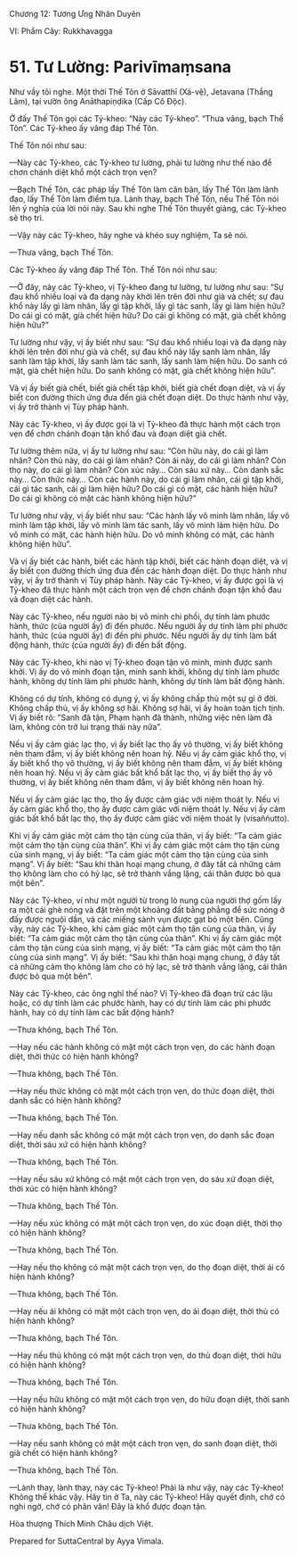  

Chương 12: Tương Ưng Nhân Duyên

VI: Phẩm Cây: Rukkhavagga

# 51\. Tư Lường: Parivīmaṃsana

Như vầy tôi nghe. Một thời Thế Tôn ở Sāvatthī (Xá-vệ), Jetavana (Thắng Lâm), tại vườn ông Anāthapiṇḍika (Cấp Cô Ðộc).

Ở đấy Thế Tôn gọi các Tỷ-kheo: “Này các Tỷ-kheo”. “Thưa vâng, bạch Thế Tôn”. Các Tỷ-kheo ấy vâng đáp Thế Tôn.

Thế Tôn nói như sau:

—Này các Tỷ-kheo, các Tỷ-kheo tư lường, phải tư lường như thế nào để chơn chánh diệt khổ một cách trọn vẹn?

—Bạch Thế Tôn, các pháp lấy Thế Tôn làm căn bản, lấy Thế Tôn làm lãnh đạo, lấy Thế Tôn làm điểm tựa. Lành thay, bạch Thế Tôn, nếu Thế Tôn nói lên ý nghĩa của lời nói này. Sau khi nghe Thế Tôn thuyết giảng, các Tỷ-kheo sẽ thọ trì.

—Vậy này các Tỷ-kheo, hãy nghe và khéo suy nghiệm, Ta sẽ nói.

—Thưa vâng, bạch Thế Tôn.

Các Tỷ-kheo ấy vâng đáp Thế Tôn. Thế Tôn nói như sau:

—Ở đây, này các Tỷ-kheo, vị Tỷ-kheo đang tư lường, tư lường như sau: “Sự đau khổ nhiều loại và đa dạng này khởi lên trên đời như già và chết; sự đau khổ này lấy gì làm nhân, lấy gì tập khởi, lấy gì tác sanh, lấy gì làm hiện hữu? Do cái gì có mặt, già chết hiện hữu? Do cái gì không có mặt, già chết không hiện hữu?”

Tư lường như vậy, vị ấy biết như sau: “Sự đau khổ nhiều loại và đa dạng này khởi lên trên đời như già và chết, sự đau khổ này lấy sanh làm nhân, lấy sanh làm tập khởi, lấy sanh làm tác sanh, lấy sanh làm hiện hữu. Do sanh có mặt, già chết hiện hữu. Do sanh không có mặt, già chết không hiện hữu”.

Và vị ấy biết già chết, biết già chết tập khởi, biết già chết đoạn diệt, và vị ấy biết con đường thích ứng đưa đến già chết đoạn diệt. Do thực hành như vậy, vị ấy trở thành vị Tùy pháp hành.

Này các Tỷ-kheo, vị ấy được gọi là vị Tỷ-kheo đã thực hành một cách trọn vẹn để chơn chánh đoạn tận khổ đau và đoạn diệt già chết.

Tư lường thêm nữa, vị ấy tư lường như sau: “Còn hữu này, do cái gì làm nhân? Còn thủ này, do cái gì làm nhân? Còn ái này, do cái gì làm nhân? Còn thọ này, do cái gì làm nhân? Còn xúc này… Còn sáu xứ này… Còn danh sắc này… Còn thức này… Còn các hành này, do cái gì làm nhân, cái gì tập khởi, cái gì tác sanh, cái gì làm hiện hữu? Do cái gì có mặt, các hành hiện hữu? Do cái gì không có mặt các hành không hiện hữu?”

Tư lường như vậy, vị ấy biết như sau: “Các hành lấy vô minh làm nhân, lấy vô minh làm tập khởi, lấy vô minh làm tác sanh, lấy vô minh làm hiện hữu. Do vô minh có mặt, các hành hiện hữu. Do vô minh không có mặt, các hành không hiện hữu”.

Và vị ấy biết các hành, biết các hành tập khởi, biết các hành đoạn diệt, và vị ấy biết con đường thích ứng đưa đến các hành đoạn diệt. Do thực hành như vậy, vị ấy trở thành vị Tùy pháp hành. Này các Tỷ-kheo, vị ấy được gọi là vị Tỷ-kheo đã thực hành một cách trọn vẹn để chơn chánh đoạn tận khổ đau và đoạn diệt các hành.

Này các Tỷ-kheo, nếu người nào bị vô minh chi phối, dự tính làm phước hành, thức (của người ấy) đi đến phước. Nếu người ấy dự tính làm phi phước hành, thức (của người ấy) đi đến phi phước. Nếu người ấy dự tính làm bất động hành, thức (của người ấy) đi đến bất động.

Này các Tỷ-kheo, khi nào vị Tỷ-kheo đoạn tận vô minh, minh được sanh khởi. Vị ấy do vô minh đoạn tận, minh sanh khởi, không dự tính làm phước hành, không dự tính làm phi phước hành, không dự tính làm bất động hành.

Không có dự tính, không có dụng ý, vị ấy không chấp thủ một sự gì ở đời. Không chấp thủ, vị ấy không sợ hãi. Không sợ hãi, vị ấy hoàn toàn tịch tịnh. Vị ấy biết rõ: “Sanh đã tận, Phạm hạnh đã thành, những việc nên làm đã làm, không còn trở lui trạng thái này nữa”.

Nếu vị ấy cảm giác lạc thọ, vị ấy biết lạc thọ ấy vô thường, vị ấy biết không nên tham đắm, vị ấy biết không nên hoan hỷ. Nếu vị ấy cảm giác khổ thọ, vị ấy biết khổ thọ vô thường, vị ấy biết không nên tham đắm, vị ấy biết không nên hoan hỷ. Nếu vị ấy cảm giác bất khổ bất lạc thọ, vị ấy biết thọ ấy vô thường, vị ấy biết không nên tham đắm, vị ấy biết không nên hoan hỷ.

Nếu vị ấy cảm giác lạc thọ, thọ ấy được cảm giác với niệm thoát ly. Nếu vị ấy cảm giác khổ thọ, thọ ấy được cảm giác với niệm thoát ly. Nếu vị ấy cảm giác bất khổ bất lạc thọ, thọ ấy được cảm giác với niệm thoát ly (visaññutto).

Khi vị ấy cảm giác một cảm thọ tận cùng của thân, vị ấy biết: “Ta cảm giác một cảm thọ tận cùng của thân”. Khi vị ấy cảm giác một cảm thọ tận cùng của sinh mạng, vị ấy biết: “Ta cảm giác một cảm thọ tận cùng của sinh mạng”. Vị ấy biết: “Sau khi thân hoại mạng chung, ở đây tất cả những cảm thọ không làm cho có hỷ lạc, sẽ trở thành vắng lặng, cái thân được bỏ qua một bên”.

Này các Tỷ-kheo, ví như một người từ trong lò nung của người thợ gốm lấy ra một cái ghè nóng và đặt trên một khoảng đất bằng phẳng để sức nóng ở đấy được nguội dần, và các miếng sành vụn được gạt bỏ một bên. Cũng vậy, này các Tỷ-kheo, khi cảm giác một cảm thọ tận cùng của thân, vị ấy biết: “Ta cảm giác một cảm thọ tận cùng của thân”. Khi vị ấy cảm giác một cảm thọ tận cùng của sinh mạng, vị ấy biết: “Ta cảm giác một cảm thọ tận cùng của sinh mạng”. Vị ấy biết: “Sau khi thân hoại mạng chung, ở đây tất cả những cảm thọ không làm cho có hỷ lạc, sẽ trở thành vắng lặng, cái thân được bỏ qua một bên”.

Này các Tỷ-kheo, các ông nghĩ thế nào? Vị Tỷ-kheo đã đoạn trừ các lậu hoặc, có dự tính làm các phước hành, hay có dự tính làm các phi phước hành, hay có dự tính làm các bất động hành?

—Thưa không, bạch Thế Tôn.

—Hay nếu các hành không có mặt một cách trọn vẹn, do các hành đoạn diệt, thời thức có hiện hành không?

—Thưa không, bạch Thế Tôn.

—Hay nếu thức không có mặt một cách trọn vẹn, do thức đoạn diệt, thời danh sắc có hiện hành không?

—Thưa không, bạch Thế Tôn.

—Hay nếu danh sắc không có mặt một cách trọn vẹn, do danh sắc đoạn diệt, thời sáu xứ có hiện hành không?

—Thưa không, bạch Thế Tôn.

—Hay nếu sáu xứ không có mặt một cách trọn vẹn, do sáu xứ đoạn diệt, thời xúc có hiện hành không?

—Thưa không, bạch Thế Tôn.

—Hay nếu xúc không có mặt một cách trọn vẹn, do xúc đoạn diệt, thời thọ có hiện hành không?

—Thưa không, bạch Thế Tôn.

—Hay nếu thọ không có mặt một cách trọn vẹn, do thọ đoạn diệt, thời ái có hiện hành không?

—Thưa không, bạch Thế Tôn.

—Hay nếu ái không có mặt một cách trọn vẹn, do ái đoạn diệt, thời thủ có hiện hành không?

—Thưa không, bạch Thế Tôn.

—Hay nếu thủ không có mặt một cách trọn vẹn, do thủ đoạn diệt, thời hữu có hiện hành không?

—Thưa không, bạch Thế Tôn.

—Hay nếu hữu không có mặt một cách trọn vẹn, do hữu đoạn diệt, thời sanh có hiện hành không?

—Thưa không, bạch Thế Tôn.

—Hay nếu sanh không có mặt một cách trọn vẹn, do sanh đoạn diệt, thời già chết có hiện hành không?

—Thưa không, bạch Thế Tôn.

—Lành thay, lành thay, này các Tỷ-kheo! Phải là như vậy, này các Tỷ-kheo! Không thể khác vậy. Hãy tin ở Ta, này các Tỷ-kheo! Hãy quyết định, chớ có nghi ngờ, chớ có phân vân! Ðây là khổ được đoạn tận.

Hòa thượng Thích Minh Châu dịch Việt.

Prepared for SuttaCentral by Ayya Vimala.